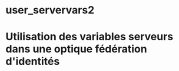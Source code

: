 user_servervars2
================



Utilisation des variables serveurs dans une optique fédération d'identités
=======

